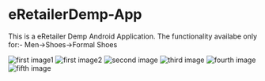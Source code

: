 # eRetailerDemp-App
This is a eRetailer Demp Android Application.
The functionality availabe only for:-
    Men->Shoes->Formal Shoes
    
  ![first image1](http://i1377.photobucket.com/albums/ah42/har2008preet/screen_first1_zpsuyodgzvh.png)
  ![first image2](http://i1377.photobucket.com/albums/ah42/har2008preet/screen_first2_zpsa45b6xbs.png)
  ![second image](http://i1377.photobucket.com/albums/ah42/har2008preet/screen_second_zpsekr8apcq.png)
  ![third image](http://i1377.photobucket.com/albums/ah42/har2008preet/screen_third_zpssqqweu1k.png)
  ![fourth image](http://i1377.photobucket.com/albums/ah42/har2008preet/screen_fourth_zps7klekoqd.png)
  ![fifth image](http://i1377.photobucket.com/albums/ah42/har2008preet/screen_fifth_zpsmfeufuuv.png)
